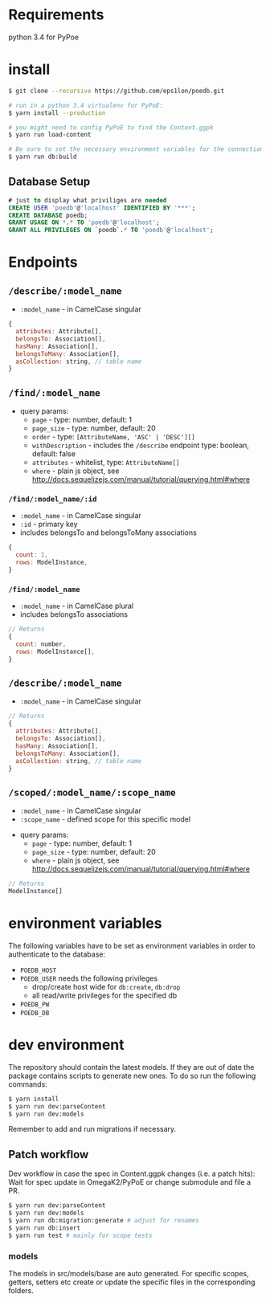 # Requirements
python 3.4 for PyPoe

# install
```bash
$ git clone --recursive https://github.com/eps1lon/poedb.git

# run in a python 3.4 virtualenv for PyPoE:
$ yarn install --production

# you might need to config PyPoE to find the Content.ggpk
$ yarn run load-content

# Be sure to set the necessary environment variables for the connection
$ yarn run db:build
```

## Database Setup
```sql
# just to display what priviliges are needed
CREATE USER 'poedb'@'localhost' IDENTIFIED BY '***';
CREATE DATABASE poedb;
GRANT USAGE ON *.* TO 'poedb'@'localhost';
GRANT ALL PRIVILEGES ON `poedb`.* TO 'poedb'@'localhost';
```

# Endpoints

## `/describe/:model_name`
- `:model_name` - in CamelCase singular
```javascript
{
  attributes: Attribute[],
  belongsTo: Association[],
  hasMany: Association[],
  belongsToMany: Association[],
  asCollection: string, // table name
}
```
## `/find/:model_name`
<!-- see src/controller/find -->
- query params:
  - `page` - type: number, default: 1
  - `page_size` - type: number, default: 20
  - `order` - type: ```[AttributeName, 'ASC' | 'DESC'][]```
  - `withDescription` - includes the `/describe` endpoint type: boolean, default: false
  - `attributes` - whitelist, type: ```AttributeName[]```
  - `where` - plain js object, see http://docs.sequelizejs.com/manual/tutorial/querying.html#where

### `/find/:model_name/:id`
- `:model_name` - in CamelCase singular
- `:id` - primary key
- includes belongsTo and belongsToMany associations
```javascript
{
  count: 1,
  rows: ModelInstance,
}
```

### `/find/:model_name`
- `:model_name` - in CamelCase plural
- includes belongsTo associations
```javascript
// Returns
{
  count: number,
  rows: ModelInstance[],
}
```

## `/describe/:model_name`
- `:model_name` - in CamelCase singular
```javascript
// Returns
{
  attributes: Attribute[],
  belongsTo: Association[],
  hasMany: Association[],
  belongsToMany: Association[],
  asCollection: string, // table name
}
```
## `/scoped/:model_name/:scope_name`
- `:model_name` - in CamelCase singular
- `:scope_name` - defined scope for this specific model
<!-- see src/controller/find -->
- query params:
  - `page` - type: number, default: 1
  - `page_size` - type: number, default: 20
  - `where` - plain js object, see http://docs.sequelizejs.com/manual/tutorial/querying.html#where

```javascript
// Returns
ModelInstance[]
```

# environment variables
The following variables have to be set as environment variables in order to
authenticate to the database:
- `POEDB_HOST`
- `POEDB_USER` needs the following privileges
  - drop/create host wide for `db:create`, `db:drop`
  - all read/write privileges for the specified db
- `POEDB_PW`
- `POEDB_DB`

# dev environment
The repository should contain the latest models. If they are out of date
the package contains scripts to generate new ones. To do so run the following
commands:

```bash
$ yarn install
$ yarn run dev:parseContent
$ yarn run dev:models
```

Remember to add and run migrations if necessary.

## Patch workflow
Dev workflow in case the spec in Content.ggpk changes (i.e. a patch hits):
Wait for spec update in OmegaK2/PyPoE or change submodule and file a PR.

```bash
$ yarn run dev:parseContent
$ yarn run dev:models
$ yarn run db:migration:generate # adjust for renames
$ yarn run db:insert
$ yarn run test # mainly for scope tests
```


### models
The models in src/models/base are auto generated. For specific scopes, 
getters, setters etc create or update the specific files in the corresponding folders.
